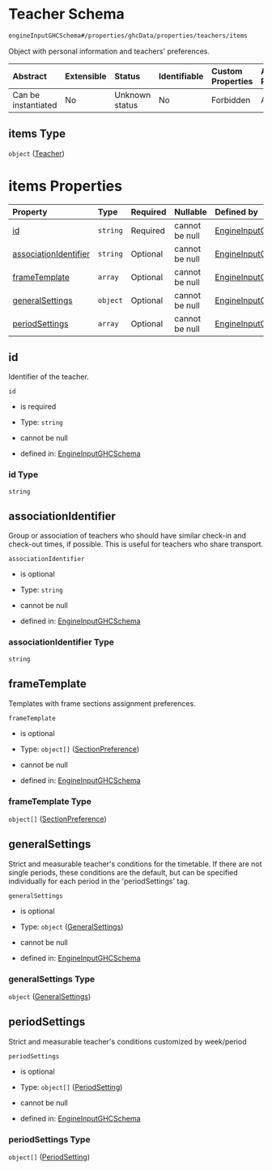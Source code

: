 # Teacher Schema

```txt
engineInputGHCSchema#/properties/ghcData/properties/teachers/items
```

Object with personal information and teachers' preferences.

| Abstract            | Extensible | Status         | Identifiable | Custom Properties | Additional Properties | Access Restrictions | Defined In                                                        |
| :------------------ | :--------- | :------------- | :----------- | :---------------- | :-------------------- | :------------------ | :---------------------------------------------------------------- |
| Can be instantiated | No         | Unknown status | No           | Forbidden         | Allowed               | none                | [ghc.schema.json*](../out/ghc.schema.json "open original schema") |

## items Type

`object` ([Teacher](ghc-properties-ghcdata-properties-teachers-teacher.md))

# items Properties

| Property                                        | Type     | Required | Nullable       | Defined by                                                                                                                                                                                                           |
| :---------------------------------------------- | :------- | :------- | :------------- | :------------------------------------------------------------------------------------------------------------------------------------------------------------------------------------------------------------------- |
| [id](#id)                                       | `string` | Required | cannot be null | [EngineInputGHCSchema](ghc-properties-ghcdata-properties-teachers-teacher-properties-id.md "engineInputGHCSchema#/properties/ghcData/properties/teachers/items/properties/id")                                       |
| [associationIdentifier](#associationidentifier) | `string` | Optional | cannot be null | [EngineInputGHCSchema](ghc-properties-ghcdata-properties-teachers-teacher-properties-associationidentifier.md "engineInputGHCSchema#/properties/ghcData/properties/teachers/items/properties/associationIdentifier") |
| [frameTemplate](#frametemplate)                 | `array`  | Optional | cannot be null | [EngineInputGHCSchema](ghc-definitions-frametemplate.md "engineInputGHCSchema#/properties/ghcData/properties/teachers/items/properties/frameTemplate")                                                               |
| [generalSettings](#generalsettings)             | `object` | Optional | cannot be null | [EngineInputGHCSchema](ghc-properties-ghcdata-properties-teachers-teacher-properties-generalsettings.md "engineInputGHCSchema#/properties/ghcData/properties/teachers/items/properties/generalSettings")             |
| [periodSettings](#periodsettings)               | `array`  | Optional | cannot be null | [EngineInputGHCSchema](ghc-properties-ghcdata-properties-teachers-teacher-properties-periodssettings.md "engineInputGHCSchema#/properties/ghcData/properties/teachers/items/properties/periodSettings")              |

## id

Identifier of the teacher.

`id`

*   is required

*   Type: `string`

*   cannot be null

*   defined in: [EngineInputGHCSchema](ghc-properties-ghcdata-properties-teachers-teacher-properties-id.md "engineInputGHCSchema#/properties/ghcData/properties/teachers/items/properties/id")

### id Type

`string`

## associationIdentifier

Group or association of teachers who should have similar check-in and check-out times, if possible. This is useful for teachers who share transport.

`associationIdentifier`

*   is optional

*   Type: `string`

*   cannot be null

*   defined in: [EngineInputGHCSchema](ghc-properties-ghcdata-properties-teachers-teacher-properties-associationidentifier.md "engineInputGHCSchema#/properties/ghcData/properties/teachers/items/properties/associationIdentifier")

### associationIdentifier Type

`string`

## frameTemplate

Templates with frame sections assignment preferences.

`frameTemplate`

*   is optional

*   Type: `object[]` ([SectionPreference](ghc-definitions-frametemplate-sectionpreference.md))

*   cannot be null

*   defined in: [EngineInputGHCSchema](ghc-definitions-frametemplate.md "engineInputGHCSchema#/properties/ghcData/properties/teachers/items/properties/frameTemplate")

### frameTemplate Type

`object[]` ([SectionPreference](ghc-definitions-frametemplate-sectionpreference.md))

## generalSettings

Strict and measurable teacher's conditions for the timetable. If there are not single periods, these conditions are the default, but can be specified individually for each period in the 'periodSettings' tag.

`generalSettings`

*   is optional

*   Type: `object` ([GeneralSettings](ghc-properties-ghcdata-properties-teachers-teacher-properties-generalsettings.md))

*   cannot be null

*   defined in: [EngineInputGHCSchema](ghc-properties-ghcdata-properties-teachers-teacher-properties-generalsettings.md "engineInputGHCSchema#/properties/ghcData/properties/teachers/items/properties/generalSettings")

### generalSettings Type

`object` ([GeneralSettings](ghc-properties-ghcdata-properties-teachers-teacher-properties-generalsettings.md))

## periodSettings

Strict and measurable teacher's conditions customized by week/period

`periodSettings`

*   is optional

*   Type: `object[]` ([PeriodSetting](ghc-properties-ghcdata-properties-teachers-teacher-properties-periodssettings-periodsetting.md))

*   cannot be null

*   defined in: [EngineInputGHCSchema](ghc-properties-ghcdata-properties-teachers-teacher-properties-periodssettings.md "engineInputGHCSchema#/properties/ghcData/properties/teachers/items/properties/periodSettings")

### periodSettings Type

`object[]` ([PeriodSetting](ghc-properties-ghcdata-properties-teachers-teacher-properties-periodssettings-periodsetting.md))
